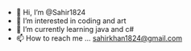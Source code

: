 - 👋 Hi, I’m @Sahir1824
- 👀 I’m interested in coding and art
- 🌱 I’m currently learning java and c#
- 📫 How to reach me ... sahirkhan1824@gmail.com

<!---
Sahir1824/Sahir1824 is a ✨ special ✨ repository because its `README.md` (this file) appears on your GitHub profile.
You can click the Preview link to take a look at your changes.
--->
